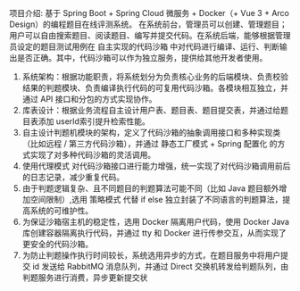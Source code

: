 项目介绍: 基于 Spring Boot + Spring Cloud 微服务 + Docker（+ Vue 3 + Arco Design）的编程题目在线评测系统。
在系统前台，管理员可以创建、管理题目；用户可以自由搜索题目、阅读题目、编写并提交代码。在系统后端，能够根据管理员设定的题目测试用例在 自主实现的代码沙箱 中对代码进行编译、运行、判断输出是否正确。其中，代码沙箱可以作为独立服务，提供给其他开发者使用。
1. 系统架构：根据功能职责，将系统划分为负责核心业务的后端模块、负责校验结果的判题模块、负责编译执行代码的可复用代码沙箱。各模块相互独立，并通过 API 接口和分包的方式实现协作。
2. 库表设计：根据业务流程自主设计用户表、题目表、题目提交表，并通过给题目表添加 userId索引提升检索性能。
3. 自主设计判题机模块的架构，定义了代码沙箱的抽象调用接口和多种实现类（比如远程 / 第三方代码沙箱），并通过 静态工厂模式 + Spring 配置化 的方式实现了对多种代码沙箱的灵活调用。
4. 使用代理模式 对代码沙箱接口进行能力增强，统一实现了对代码沙箱调用前后的日志记录，减少重复代码。
5. 由于判题逻辑复杂、且不同题目的判题算法可能不同（比如 Java 题目额外增加空间限制）,选用 策略模式 代替 if else 独立封装了不同语言的判题算法，提高系统的可维护性。
6. 为保证沙箱宿主机的稳定性，选用 Docker 隔离用户代码，使用 Docker Java 库创建容器隔离执行代码，并通过 tty 和 Docker 进行传参交互，从而实现了更安全的代码沙箱。
7. 为防止判题操作执行时间较长，系统选用异步的方式，在题目服务中将用户提交 id 发送给 RabbitMQ 消息队列，并通过 Direct 交换机转发给判题队列，由判题服务进行消费，异步更新提交状
